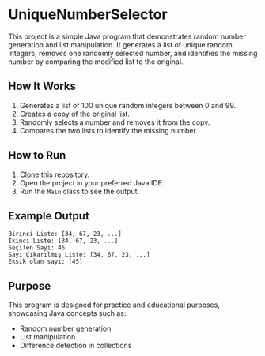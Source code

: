 # UniqueNumberSelector

This project is a simple Java program that demonstrates random number generation and list manipulation. It generates a list of unique random integers, removes one randomly selected number, and identifies the missing number by comparing the modified list to the original.

## How It Works
1. Generates a list of 100 unique random integers between 0 and 99.
2. Creates a copy of the original list.
3. Randomly selects a number and removes it from the copy.
4. Compares the two lists to identify the missing number.

## How to Run
1. Clone this repository.
2. Open the project in your preferred Java IDE.
3. Run the `Main` class to see the output.

## Example Output
```
Birinci Liste: [34, 67, 23, ...]
İkinci Liste: [34, 67, 23, ...]
Seçilen Sayı: 45
Sayı Çıkarılmış Liste: [34, 67, 23, ...]
Eksik olan sayı: [45]
```

## Purpose
This program is designed for practice and educational purposes, showcasing Java concepts such as:
- Random number generation
- List manipulation
- Difference detection in collections
